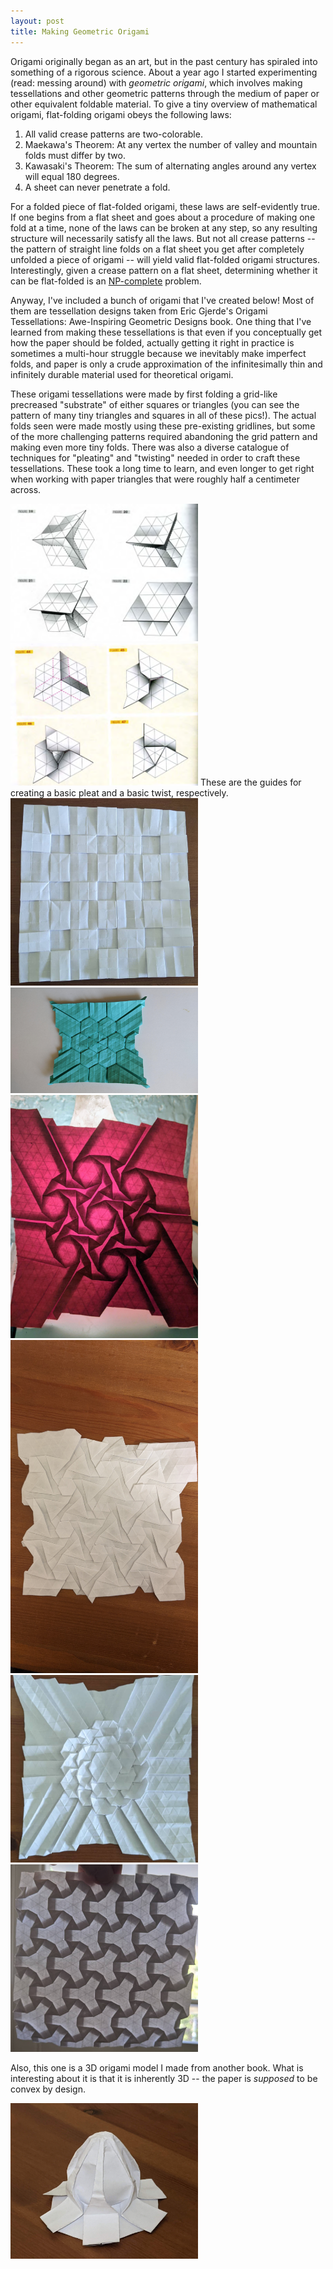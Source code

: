 ```yaml
---
layout: post
title: Making Geometric Origami
---
```

Origami originally began as an art, but in the past century has spiraled into something of a rigorous science. About a year ago I started experimenting (read: messing around) with *geometric origami*, which involves making tessellations and other geometric patterns through the medium of paper or other equivalent foldable material. To give a tiny overview of mathematical origami, flat-folding origami obeys the following laws:

1. All valid crease patterns are two-colorable.
2. Maekawa's Theorem: At any vertex the number of valley and mountain folds must differ by two.
3. Kawasaki's Theorem: The sum of alternating angles around any vertex will equal 180 degrees.
4. A sheet can never penetrate a fold.

For a folded piece of flat-folded origami, these laws are self-evidently true. If one begins from a flat sheet and goes about a procedure of making one fold at a time, none of the laws can be broken at any step, so any resulting structure will necessarily satisfy all the laws. But not all crease patterns -- the pattern of straight line folds on a flat sheet you get after completely unfolded a piece of origami -- will yield valid flat-folded origami structures. Interestingly, given a crease pattern on a flat sheet, determining whether it can be flat-folded is an <a href="http://origametry.net/papers/flatsurvey.pdf">NP-complete</a> problem.

Anyway, I've included a bunch of origami that I've created below! Most of them are tessellation designs taken from Eric Gjerde's Origami Tessellations: Awe-Inspiring Geometric Designs book. One thing that I've learned from making these tessellations is that even if you conceptually get how the paper should be folded, actually getting it right in practice is sometimes a multi-hour struggle because we inevitably make imperfect folds, and paper is only a crude approximation of the infinitesimally thin and infinitely durable material used for theoretical origami. 

These origami tessellations were made by first folding a grid-like precreased "substrate" of either squares or triangles (you can see the pattern of many tiny triangles and squares in all of these pics!). The actual folds seen were made mostly using these pre-existing gridlines, but some of the more challenging patterns required abandoning the grid pattern and making even more tiny folds. There was also a diverse catalogue of techniques for "pleating" and "twisting" needed in order to craft these tessellations. These took a long time to learn, and even longer to get right when working with paper triangles that were roughly half a centimeter across.
<div>
<img class="center" src="/assets/img/pleat-intersection.png" alt="pleat intersection" width="300" height="auto" />
<img class="center" src="/assets/img/triangle-twist.png" alt="triangle twist" width="300" height="auto" />
These are the guides for creating a basic pleat and a basic twist, respectively.
</div>

<img class="center" src="/assets/img/squares.jpg" alt="squares" width="300" height="auto" />

<img class="center" src="/assets/img/hexagon.jpg" alt="hexagon" width="300" height="auto" />

<img class="center" src="/assets/img/red.jpg" alt="red" width="300" height="auto" />

<img class="center" src="/assets/img/triangle.jpg" alt="triangles" width="300" height="auto" />

<img class="center" src="/assets/img/hex1.jpg" alt="hexhex" width="300" height="auto" />

<img class="center" src="/assets/img/tri1.jpg" alt="tritri" width="300" height="auto" />

Also, this one is a 3D origami model I made from another book. What is interesting about it is that it is inherently 3D -- the paper is *supposed* to be convex by design.

<img class="center" src="/assets/img/3d1.jpg" alt="flower" width="300" height="auto" />



